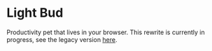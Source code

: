 # Light Bud
Productivity pet that lives in your browser. This rewrite is currently in progress, see the legacy version [here](https://github.com/shrub719/light-bud).